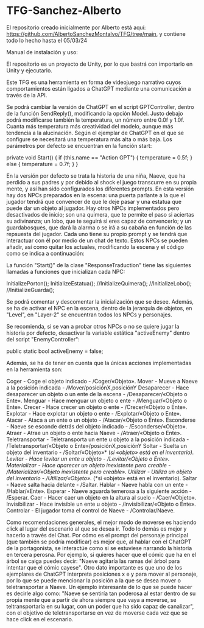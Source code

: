 # TFG-Sanchez-Alberto

El repositorio creado inicialmente por Alberto está aquí: https://github.com/AlbertoSanchezMontalvo/TFG/tree/main, y contiene todo lo hecho hasta el 05/03/24

Manual de instalación y uso:

El repositorio es un proyecto de Unity, por lo que bastrá con importarlo en Unity y ejecutarlo.

Este TFG es una herramienta en forma de videojuego narrativo cuyos comportamientos están ligados a ChatGPT mediante una comunicación a través de la API.

Se podrá cambiar la versión de ChatGPT en el script GPTController, dentro de la función SendReply(), modificando la opción Model. Justo debajo podrá modificarse también la temperatura, un número entre 0.0f y 1.0f. Cuanta más temperatura más creatividad del modelo, aunque más tendencia a la alucinación. Según el ejemplar de ChatGPT en el que se configure se necesitará una temperatura más alta o más baja. Los parámetros por defecto se encuentran en la función start: 

private void Start()
        {
            if (this.name == "Action GPT")
            {
                temperature = 0.5f;
            }
            else
            {
                temperature = 0.7f;
            }
        }

En la versión por defecto se trata la historia de una niña, Naeve, que ha perdido a sus padres y por debido al shock el juego transcurre en su propia mente, y así han sido configurados los diferentes prompts. En esta versión hay dos NPCs preparados en la escena: una puerta parlante a la que el jugador tendrá que convencer de que le deje pasar y una estatua que puede dar un objeto al jugador. Hay otros NPCs implementados pero desactivados de inicio; son una quimera, que te permite el paso si aciertas su adivinanza; un lobo, que te seguirá si eres capaz de convencerlo; y un guardabosques, que dará la alarma o se irá a su cabaña en función de las repsuesta del jugador. Cada uno tiene su propio prompt y se tendrá que interactuar con él por medio de un chat de texto. Estos NPCs se pueden añadir, así como quitar los actuales, modificando la escena y el código como se indica a continuación: 

La función "Start()" de la clase "ResponseTraduction" tiene las siguientes llamadas a funciones que inicializan cada NPC:

InitializePorton();
InitializeEstatua();
//InitializeQuimera();
//InitializeLobo();
//InitializeGuarda();

Se podrá comentar y descomentar la inicialización que se desee. Además, se ha de activar el NPC en la escena, dentro de la jerarquía de objetos, en "Level", en "Layer-2" se encuentran todos los NPCs y personajes.

Se recomienda, si se van a probar otros NPCs o no se quiere jugar la historia por defecto, desactivar la variable estática "activeEnemy" dentro del script "EnemyController":

public static bool activeEnemy = false;

Además, se ha de tener en cuenta que la únicas acciones implementadas en la herramienta son:

Coger - Coge el objeto indicado - /Coger/«Objeto».
Mover - Mueve a Naeve a la posición indicada - /Mover/posiciónX,posiciónY
Desaparecer - Hace desaparecer un objeto o un ente de la escena - /Desaparecer/«Objeto o Ente». 
Menguar - Hace menguar un objeto o ente - /Menguar/«Objeto o Ente». 
Crecer - Hace crecer un objeto o ente - /Crecer/«Objeto o Ente». 
Explotar - Hace explotar un objeto o ente - /Explotar/«Objeto o Ente». 
Atacar - Ataca a un ente o un objeto - /Atacar/«Objeto o Ente». 
Esconderse - Naeve se esconde detrás del objeto indicado - /Esconderse/«Objeto».
Atraer - Atrae un objeto o ente hacia Naeve - /Atraer/«Objeto o Ente».
Teletransportar - Teletransporta un ente u objeto a la posición indicada - /Teletransportar/«Objeto o Ente»/posiciónX,posiciónY
Soltar - Suelta un objeto del inventario - /Soltar/«Objeto»* (*si «objeto» está en el inventario).
Levitar - Hace levitar un ente u objeto - /Levitar/«Objeto o Ente».
Materializar - Hace aparecer un objeto inexistente pero creable - /Materializar/«Objeto inexistente pero creable».
Utilizar - Utiliza un objeto del inventario - /Utilizar/«Objeto»*. (*si «objeto» está en el inventario).
Saltar - Naeve salta hacia delante - /Saltar.
Hablar - Naeve habla con un ente - /Hablar/«Ente».
Esperar - Naeve aguarda temerosa a la siguiente acción - /Esperar.
Caer - Hacer caer un objeto en la altura al suelo - /Caer/«Objeto».
Invisibilizar - Hace invisible un ente u objeto - /Invisibilizar/«Objeto o Ente».
Controlar - El jugador toma el control de Naeve - /Controlar/Naeve.

Como recomendaciones generales, el mejor modo de moverse es haciendo click al lugar del escenario al que se desea ir. Todo lo demás es mejor y hacerlo a través del Chat. Por cómo es el prompt del personaje principal (que también se podría modificar) es mejor que, al hablar con el ChatGPT de la portagonista, se interactúe como si se estuviese narrando la historia en tercera perosna. Por ejemplo, si quieres hacer que el cómic que ha en el árbol se caiga puedes decir: "Naeve agitaría las ramas del árbol para intentar que el cómic cayese". Otro dato importante es que uno de los ejemplares de ChatGPT interpreta posiciones x e y para mover al personaje, por lo que se puede mencionar la posición a la que se desea mover o teletransportar a Naeve. Un ejemplo interesante de lo que se puede hacer es decirle algo como: "Naeve se sentiría tan poderosa al estar dentro de su propia mente que a partir de ahora siempre que vaya a moverse, se teltransportaría en su lugar, con un poder que ha sido capaz de canalizar", con el objetivo de teletransportarse en vez de moverse cada vez que se hace click en el escenario.

